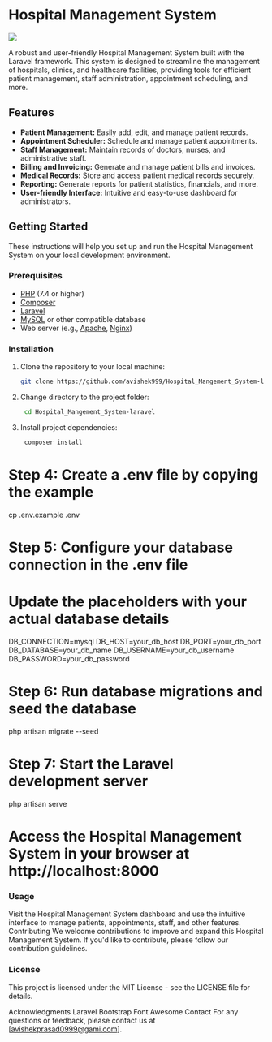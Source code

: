 # Hospital Management System

![](https://trisya.com/myimg/Health%20Management.gif)

A robust and user-friendly Hospital Management System built with the Laravel framework. This system is designed to streamline the management of hospitals, clinics, and healthcare facilities, providing tools for efficient patient management, staff administration, appointment scheduling, and more.

## Features

- **Patient Management:** Easily add, edit, and manage patient records.
- **Appointment Scheduler:** Schedule and manage patient appointments.
- **Staff Management:** Maintain records of doctors, nurses, and administrative staff.
- **Billing and Invoicing:** Generate and manage patient bills and invoices.
- **Medical Records:** Store and access patient medical records securely.
- **Reporting:** Generate reports for patient statistics, financials, and more.
- **User-friendly Interface:** Intuitive and easy-to-use dashboard for administrators.

## Getting Started

These instructions will help you set up and run the Hospital Management System on your local development environment.

### Prerequisites

- [PHP](https://www.php.net/) (7.4 or higher)
- [Composer](https://getcomposer.org/)
- [Laravel](https://laravel.com/)
- [MySQL](https://www.mysql.com/) or other compatible database
- Web server (e.g., [Apache](https://httpd.apache.org/), [Nginx](https://www.nginx.com/))

### Installation

1. Clone the repository to your local machine:

   ```bash
   git clone https://github.com/avishek999/Hospital_Mangement_System-laravel.git

2. Change directory to the project folder:
   ```bash
    cd Hospital_Mangement_System-laravel

3. Install project dependencies:
   ```bash
    composer install


# Step 4: Create a .env file by copying the example
cp .env.example .env

# Step 5: Configure your database connection in the .env file
# Update the placeholders with your actual database details
DB_CONNECTION=mysql
DB_HOST=your_db_host
DB_PORT=your_db_port
DB_DATABASE=your_db_name
DB_USERNAME=your_db_username
DB_PASSWORD=your_db_password

# Step 6: Run database migrations and seed the database
php artisan migrate --seed

# Step 7: Start the Laravel development server
php artisan serve

# Access the Hospital Management System in your browser at http://localhost:8000

### Usage
Visit the Hospital Management System dashboard and use the intuitive interface to manage patients, appointments, staff, and other features.
Contributing
We welcome contributions to improve and expand this Hospital Management System. If you'd like to contribute, please follow our contribution guidelines.

### License
This project is licensed under the MIT License - see the LICENSE file for details.

Acknowledgments
Laravel
Bootstrap
Font Awesome
Contact
For any questions or feedback, please contact us at [avishekprasad0999@gami.com].


